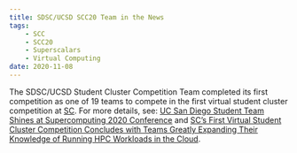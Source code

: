 ```yaml
---
title: SDSC/UCSD SCC20 Team in the News
tags:
    - SCC
    - SCC20
    - Superscalars
    - Virtual Computing
date: 2020-11-08
---
```


  <p>
The SDSC/UCSD Student Cluster Competition Team completed its first competition as one of 19 teams to compete in the first virtual student cluster competition at <a href="https://sc20.supercomputing.org">SC</a>. For more details, see: <a href="https://www.sdsc.edu/News%20Items/PR20201130_student_cluster.html">UC San Diego Student Team Shines at Supercomputing 2020 Conference</a>
  and
<a href="https://sc20.supercomputing.org/2020/11/14/scs-first-virtual-student-cluster-competition-concludes-with-teams-greatly-expanding-their-knowledge-of-running-hpc-workloads-in-the-cloud/">SC’s First Virtual Student Cluster Competition Concludes with Teams Greatly Expanding Their Knowledge of Running HPC Workloads in the Cloud</a>.
  </p>
